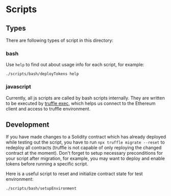 # Scripts

## Types

There are following types of script in this directory: 

### bash

Use `help` to find out about usage info for each script, for example:

```
./scripts/bash/deployTokens help
```

### javascript

Currently, all js scripts are called by bash scripts internally. They are written to be executed by [truffle exec](https://truffleframework.com/docs/truffle/getting-started/writing-external-scripts), which helps us connect to the Ethereum client and access to truffle environment.

## Development

If you have made changes to a Solidity contract which has already deployed while testing out the script, you have to run `npx truffle migrate --reset` to redeploy all contracts (truffle is not capable of only reploying the changed contract at the moment). Don't forget to setup necessary preconditions for your script after migration, for example, you may want to deploy and enable tokens before running a specific script. 

Here is a useful script to reset and initialize contract state for test environment:

```
./scripts/bash/setupEnvironment
```
